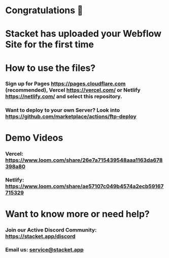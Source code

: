 # Congratulations 🎉
# Stacket has uploaded your Webflow Site for the first time


# How to use the files?

### Sign up for Pages https://pages.cloudflare.com (recommended), Vercel https://vercel.com/ or Netlify https://netlify.com/ and select this repository.

### Want to deploy to your own Server? Look into https://github.com/marketplace/actions/ftp-deploy

# Demo Videos

### Vercel: https://www.loom.com/share/26e7a715439548aaa1163da678398a80
### Netlify: https://www.loom.com/share/ae57107c049b4574a2ecb59167715329

# Want to know more or need help? 

### Join our Active Discord Community: https://stacket.app/discord
### Email us: service@stacket.app